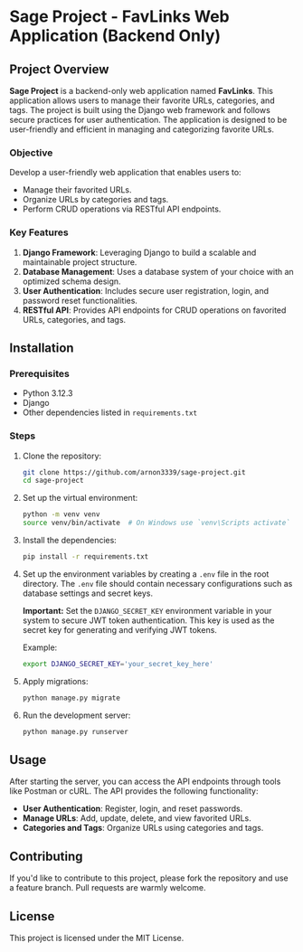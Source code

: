 
# Sage Project - FavLinks Web Application (Backend Only)

## Project Overview

**Sage Project** is a backend-only web application named **FavLinks**. This application allows users to manage their favorite URLs, categories, and tags. The project is built using the Django web framework and follows secure practices for user authentication. The application is designed to be user-friendly and efficient in managing and categorizing favorite URLs.

### Objective

Develop a user-friendly web application that enables users to:

- Manage their favorited URLs.
- Organize URLs by categories and tags.
- Perform CRUD operations via RESTful API endpoints.

### Key Features

1. **Django Framework**: Leveraging Django to build a scalable and maintainable project structure.
2. **Database Management**: Uses a database system of your choice with an optimized schema design.
3. **User Authentication**: Includes secure user registration, login, and password reset functionalities.
4. **RESTful API**: Provides API endpoints for CRUD operations on favorited URLs, categories, and tags.

## Installation

### Prerequisites

- Python 3.12.3
- Django
- Other dependencies listed in `requirements.txt`

### Steps

1. Clone the repository:
   ```bash
   git clone https://github.com/arnon3339/sage-project.git
   cd sage-project
   ```

2. Set up the virtual environment:
   ```bash
   python -m venv venv
   source venv/bin/activate  # On Windows use `venv\Scripts activate`
   ```

3. Install the dependencies:
   ```bash
   pip install -r requirements.txt
   ```

4. Set up the environment variables by creating a `.env` file in the root directory. The `.env` file should contain necessary configurations such as database settings and secret keys.

   **Important:** Set the `DJANGO_SECRET_KEY` environment variable in your system to secure JWT token authentication. This key is used as the secret key for generating and verifying JWT tokens.

   Example:
   ```bash
   export DJANGO_SECRET_KEY='your_secret_key_here'
   ```

5. Apply migrations:
   ```bash
   python manage.py migrate
   ```

6. Run the development server:
   ```bash
   python manage.py runserver
   ```

## Usage

After starting the server, you can access the API endpoints through tools like Postman or cURL. The API provides the following functionality:

- **User Authentication**: Register, login, and reset passwords.
- **Manage URLs**: Add, update, delete, and view favorited URLs.
- **Categories and Tags**: Organize URLs using categories and tags.

## Contributing

If you'd like to contribute to this project, please fork the repository and use a feature branch. Pull requests are warmly welcome.

## License

This project is licensed under the MIT License.